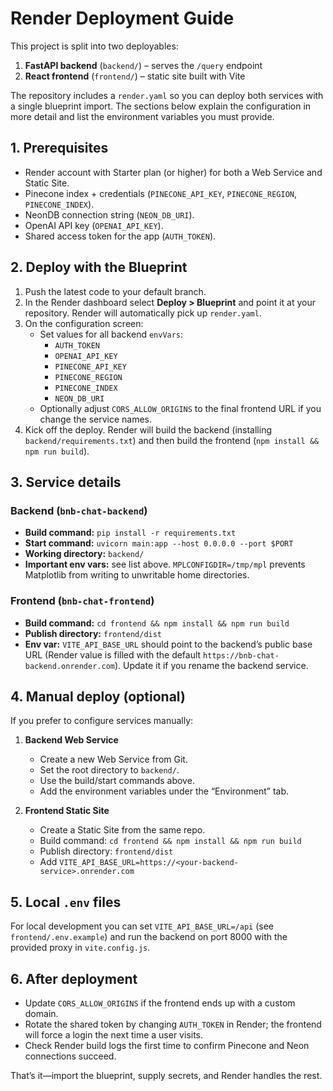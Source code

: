 # Render Deployment Guide

This project is split into two deployables:

1. **FastAPI backend** (`backend/`) – serves the `/query` endpoint
2. **React frontend** (`frontend/`) – static site built with Vite

The repository includes a `render.yaml` so you can deploy both services with a single blueprint import. The sections below explain the configuration in more detail and list the environment variables you must provide.

## 1. Prerequisites

- Render account with Starter plan (or higher) for both a Web Service and Static Site.
- Pinecone index + credentials (`PINECONE_API_KEY`, `PINECONE_REGION`, `PINECONE_INDEX`).
- NeonDB connection string (`NEON_DB_URI`).
- OpenAI API key (`OPENAI_API_KEY`).
- Shared access token for the app (`AUTH_TOKEN`).

## 2. Deploy with the Blueprint

1. Push the latest code to your default branch.
2. In the Render dashboard select **Deploy > Blueprint** and point it at your repository. Render will automatically pick up `render.yaml`.
3. On the configuration screen:
   - Set values for all backend `envVars`:
     - `AUTH_TOKEN`
     - `OPENAI_API_KEY`
     - `PINECONE_API_KEY`
     - `PINECONE_REGION`
     - `PINECONE_INDEX`
     - `NEON_DB_URI`
   - Optionally adjust `CORS_ALLOW_ORIGINS` to the final frontend URL if you change the service names.
4. Kick off the deploy. Render will build the backend (installing `backend/requirements.txt`) and then build the frontend (`npm install && npm run build`).

## 3. Service details

### Backend (`bnb-chat-backend`)

- **Build command:** `pip install -r requirements.txt`
- **Start command:** `uvicorn main:app --host 0.0.0.0 --port $PORT`
- **Working directory:** `backend/`
- **Important env vars:** see list above. `MPLCONFIGDIR=/tmp/mpl` prevents Matplotlib from writing to unwritable home directories.

### Frontend (`bnb-chat-frontend`)

- **Build command:** `cd frontend && npm install && npm run build`
- **Publish directory:** `frontend/dist`
- **Env var:** `VITE_API_BASE_URL` should point to the backend’s public base URL (Render value is filled with the default `https://bnb-chat-backend.onrender.com`). Update it if you rename the backend service.

## 4. Manual deploy (optional)

If you prefer to configure services manually:

1. **Backend Web Service**
   - Create a new Web Service from Git.
   - Set the root directory to `backend/`.
   - Use the build/start commands above.
   - Add the environment variables under the “Environment” tab.

2. **Frontend Static Site**
   - Create a Static Site from the same repo.
   - Build command: `cd frontend && npm install && npm run build`
   - Publish directory: `frontend/dist`
   - Add `VITE_API_BASE_URL=https://<your-backend-service>.onrender.com`

## 5. Local `.env` files

For local development you can set `VITE_API_BASE_URL=/api` (see `frontend/.env.example`) and run the backend on port 8000 with the provided proxy in `vite.config.js`.

## 6. After deployment

- Update `CORS_ALLOW_ORIGINS` if the frontend ends up with a custom domain.
- Rotate the shared token by changing `AUTH_TOKEN` in Render; the frontend will force a login the next time a user visits.
- Check Render build logs the first time to confirm Pinecone and Neon connections succeed.

That’s it—import the blueprint, supply secrets, and Render handles the rest.
